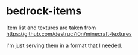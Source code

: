 # bedrock-items

Item list and textures are taken from https://github.com/destruc7i0n/minecraft-textures

I'm just serving them in a format that I needed.
